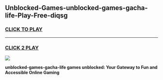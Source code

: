 
## Unblocked-Games-unblocked-games-gacha-life-Play-Free-diqsg
<h3>
<a href="https://premium76.site?title=unblocked-games-gacha-life&ref=20M">CLICK TO PLAY</a></h3>
<hr>

<h3>
<a href="https://premium76.site?title=unblocked-games-gacha-life&ref=20M">CLICK 2 PLAY</a>
  
</h3>

<a href="https://premium76.site?title=unblocked-games-gacha-life&ref=19M"><img src="https://clearcache.store/games.png"></a>


**unblocked-games-gacha-life games unblocked: Your Gateway to Fun and Accessible Online Gaming**
